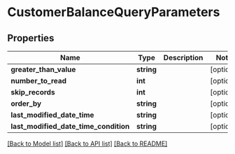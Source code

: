 # CustomerBalanceQueryParameters

## Properties
Name | Type | Description | Notes
------------ | ------------- | ------------- | -------------
**greater_than_value** | **string** |  | [optional] 
**number_to_read** | **int** |  | [optional] 
**skip_records** | **int** |  | [optional] 
**order_by** | **string** |  | [optional] 
**last_modified_date_time** | **string** |  | [optional] 
**last_modified_date_time_condition** | **string** |  | [optional] 

[[Back to Model list]](../README.md#documentation-for-models) [[Back to API list]](../README.md#documentation-for-api-endpoints) [[Back to README]](../README.md)


